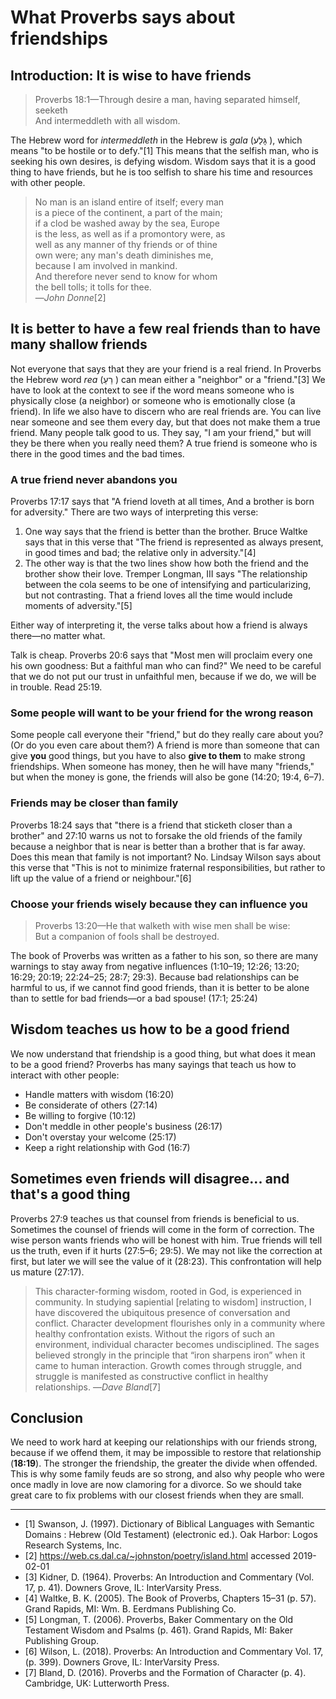 # What Proverbs says about friendships

## Introduction: It is wise to have friends

> Proverbs 18:1—Through desire a man, having separated himself, seeketh  
> And intermeddleth with all wisdom.

The Hebrew word for _intermeddleth_ in the Hebrew is _gala_ (גָּלַע ), which means "to be hostile or to defy."[1] This means that the selfish man, who is seeking his own desires, is defying wisdom. Wisdom says that it is a good thing to have friends, but he is too selfish to share his time and resources with other people.

> No man is an island entire of itself; every man   
> is a piece of the continent, a part of the main;  
> if a clod be washed away by the sea, Europe  
> is the less, as well as if a promontory were, as  
> well as any manner of thy friends or of thine  
> own were; any man's death diminishes me,  
> because I am involved in mankind.   
> And therefore never send to know for whom  
> the bell tolls; it tolls for thee.   
> —_John Donne_[2]

## It is better to have a few real friends than to have many shallow friends

Not everyone that says that they are your friend is a real friend. In Proverbs the Hebrew word _rea_ (רֵעַ ) can mean either a "neighbor" or a "friend."[3] We have to look at the context to see if the word means someone who is physically close (a neighbor) or someone who is emotionally close (a friend). In life we also have to discern who are real friends are. You can live near someone and see them every day, but that does not make them a true friend. Many people talk good to us. They say, "I am your friend," but will they be there when you really need them? A true friend is someone who is there in the good times and the bad times.

<!--
> The significance of friends is found in their quality, not quantity.  
> Waltke, B. K. (2005). The Book of Proverbs, Chapters 15–31 (p. 97). Grand Rapids, MI: Wm. B. Eerdmans Publishing Co.
-->

### A true friend never abandons you

Proverbs 17:17 says that "A friend loveth at all times, And a brother is born for adversity." There are two ways of interpreting this verse:

1. One way says that the friend is better than the brother. Bruce Waltke says that in this verse that "The friend is represented as always present, in good times and bad; the relative only in adversity."[4]
2. The other way is that the two lines show how both the friend and the brother show their love. Tremper Longman, III says "The relationship between the cola seems to be one of intensifying and particularizing, but not contrasting. That a friend loves all the time would include moments of adversity."[5]

Either way of interpreting it, the verse talks about how a friend is always there—no matter what.

Talk is cheap. Proverbs 20:6 says that "Most men will proclaim every one his own goodness: But a faithful man who can find?" We need to be careful that we do not put our trust in unfaithful men, because if we do, we will be in trouble. Read 25:19.

### Some people will want to be your friend for the wrong reason

Some people call everyone their "friend," but do they really care about you? (Or do you even care about them?) A friend is more than someone that can give **you** good things, but you have to also **give to them** to make strong friendships. When someone has money, then he will have many "friends," but when the money is gone, the friends will also be gone (14:20; 19:4, 6–7).

<!--
> Economic survival was precarious in ancient Israel, and one needed the “insurance” of a true friend. One also needed such a friend in court.  
> Waltke, B. K. (2005). The Book of Proverbs, Chapters 15–31 (p. 97). Grand Rapids, MI: Wm. B. Eerdmans Publishing Co.

> The Romans quoted: Ubi amici, ibidem opes (= “where there are friends, there is wealth”)  
> Waltke, B. K. (2005). The Book of Proverbs, Chapters 15–31 (p. 100). Grand Rapids, MI: Wm. B. Eerdmans Publishing Co.
-->

### Friends may be closer than family

Proverbs 18:24 says that "there is a friend that sticketh closer than a brother" and 27:10 warns us not to forsake the old friends of the family because a neighbor that is near is better than a brother that is far away. Does this mean that family is not important? No. Lindsay Wilson says about this verse that "This is not to minimize fraternal responsibilities, but rather to lift up the value of a friend or neighbour."[6]

### Choose your friends wisely because they can influence you

> Proverbs 13:20—He that walketh with wise men shall be wise:  
> But a companion of fools shall be destroyed.

The book of Proverbs was written as a father to his son, so there are many warnings to stay away from negative influences (1:10–19; 12:26; 13:20; 16:29; 20:19; 22:24–25; 28:7; 29:3). Because bad relationships can be harmful to us, if we cannot find good friends, than it is better to be alone than to settle for bad friends—or a bad spouse! (17:1; 25:24)

## Wisdom teaches us how to be a good friend

We now understand that friendship is a good thing, but what does it mean to be a good friend? Proverbs has many sayings that teach us how to interact with other people:

* Handle matters with wisdom (16:20)
* Be considerate of others (27:14)
* Be willing to forgive (10:12)
* Don't meddle in other people's business (26:17)
* Don't overstay your welcome (25:17)
* Keep a right relationship with God (16:7)

<!--
Heaping coals...

!! Proverbs 25:21–22 (KJV 1900)
      21       If thine enemy be hungry, give him bread to eat;
      And if he be thirsty, give him water to drink:
      22       For thou shalt heap coals of fire upon his head,
      And the LORD shall reward thee.
-->

## Sometimes even friends will disagree... and that's a good thing

Proverbs 27:9 teaches us that counsel from friends is beneficial to us. Sometimes the counsel of friends will come in the form of correction. The wise person wants friends who will be honest with him. True friends will tell us the truth, even if it hurts (27:5–6; 29:5). We may not like the correction at first, but later we will see the value of it (28:23). This confrontation will help us mature (27:17).

> This character-forming wisdom, rooted in God, is experienced in community. In studying sapiential [relating to wisdom] instruction, I have discovered the ubiquitous presence of conversation and conflict. Character development flourishes only in a community where healthy confrontation exists. Without the rigors of such an environment, individual character becomes undisciplined. The sages believed strongly in the principle that “iron sharpens iron” when it came to human interaction. Growth comes through struggle, and struggle is manifested as constructive conflict in healthy relationships.
> —_Dave Bland_[7]

## Conclusion

We need to work hard at keeping our relationships with our friends strong, because if we offend them, it may be impossible to restore that relationship (**18:19**). The stronger the friendship, the greater the divide when offended. This is why some family feuds are so strong, and also why people who were once madly in love are now clamoring for a divorce. So we should take great care to fix problems with our closest friends when they are small.

------------------------------------------------------------------------------------------

* [1] Swanson, J. (1997). Dictionary of Biblical Languages with Semantic Domains : Hebrew (Old Testament) (electronic ed.). Oak Harbor: Logos Research Systems, Inc.
* [2] https://web.cs.dal.ca/~johnston/poetry/island.html accessed 2019-02-01
* [3] Kidner, D. (1964). Proverbs: An Introduction and Commentary (Vol. 17, p. 41). Downers Grove, IL: InterVarsity Press.
* [4] Waltke, B. K. (2005). The Book of Proverbs, Chapters 15–31 (p. 57). Grand Rapids, MI: Wm. B. Eerdmans Publishing Co.
* [5] Longman, T. (2006). Proverbs, Baker Commentary on the Old Testament Wisdom and Psalms (p. 461). Grand Rapids, MI: Baker Publishing Group.
* [6] Wilson, L. (2018). Proverbs: An Introduction and Commentary Vol. 17, (p. 399). Downers Grove, IL: InterVarsity Press.
* [7] Bland, D. (2016). Proverbs and the Formation of Character (p. 4). Cambridge, UK: 	Lutterworth Press.